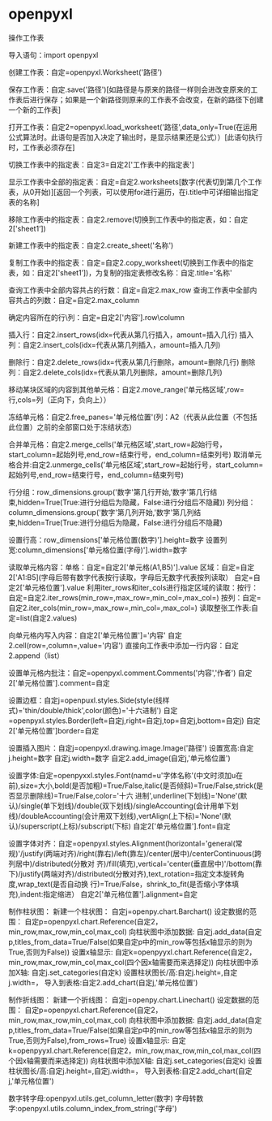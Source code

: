 # openpyxl
操作工作表

导入语句：import openpyxl

创建工作表：自定=openpyxl.Worksheet('路径')

保存工作表：自定.save('路径')[如路径是与原来的路径一样则会进改变原来的工作表后进行保存；如果是一个新路径则原来的工作表不会改变，在新的路径下创建一个新的工作表]

打开工作表：自定2=openpyxl.load_worksheet('路径',data_only=True(在运用公式算法时。此语句是否加入决定了输出时，是显示结果还是公式））[此语句执行时，工作表必须存在]

切换工作表中的指定表：自定3=自定2['工作表中的指定表']

显示工作表中全部的指定表：自定=自定2.worksheets[数字(代表切到第几个工作表，从0开始)][返回一个列表，可以使用for进行遍历，在i.title中可详细输出指定表的名称]

移除工作表中的指定表：自定2.remove(切换到工作表中的指定表，如：自定2['sheet1’])

新建工作表中的指定表：自定2.create_sheet('名称')

复制工作表中的指定表：自定=自定2.copy_worksheet(切换到工作表中的指定表，如：自定2['sheet1’])，为复制的指定表修改名称：自定.title='名称'

查询工作表中全部内容共占的行数：自定=自定2.max_row
查询工作表中全部内容共占的列数：自定=自定2.max_column

确定内容所在的行\列：自定=自定2['内容'].row\column

插入行：自定2.insert_rows(idx=代表从第几行插入，amount=插入几行)
插入列：自定2.insert_cols(idx=代表从第几列插入，amount=插入几列)

删除行：自定2.delete_rows(idx=代表从第几行删除，amount=删除几行)
删除列：自定2.delete_cols(idx=代表从第几列删除，amount=删除几列)

移动某块区域的内容到其他单元格：自定2.move_range('单元格区域',row=行,cols=列（正向下，负向上））

冻结单元格：自定2.free_panes='单元格位置'(列：A2（代表从此位置（不包括此位置）之前的全部窗口处于冻结状态）

合并单元格：自定2.merge_cells('单元格区域',start_row=起始行号，start_column=起始列号,end_row=结束行号，end_column=结束列号)
取消单元格合并:自定2.unmerge_cells('单元格区域',start_row=起始行号，start_column=起始列号,end_row=结束行号，end_column=结束列号)

行分组：row_dimensions.group('数字'第几行开始,'数字'第几行结束,hidden=True(True:进行分组后为隐藏，False:进行分组后不隐藏))
列分组：column_dimensions.group('数字'第几列开始,'数字'第几列结束,hidden=True(True:进行分组后为隐藏，False:进行分组后不隐藏)

设置行高：row_dimensions['单元格位置(数字)'].height=数字
设置列宽:column_dimensions['单元格位置(字母)'].width=数字

读取单元格内容：单格：自定=自定2['单元格(A1,B5)'].value
								区域：自定=自定2['A1:B5](字母后带有数字代表按行读取，字母后无数字代表按列读取）
											自定=自定2['单元格位置'].value
								利用iter_rows和iter_cols进行指定区域的读取：按行：自定=自定2.iter_rows(min_row=,max_row=,min_col=,max_col=)
																												  	按列：自定=自定2.iter_cols(min_row=,max_row=,min_col=,max_col=)
                                                            读取整张工作表:自定=list(自定2.values)
                                                            
 向单元格内写入内容：自定2['单元格位置']='内容'
                    自定2.cell(row=,column=,value='内容')
                    直接向工作表中添加一行内容：自定2.append（list）
           
 设置单元格内批注：自定=openpyxl.comment.Comments('内容','作者')
 									自定2['单元格位置'].comment=自定
                  
设置边框：自定j=openpuxl.styles.Side(style(线样式)='thin/double/thick',color(颜色)='十六进制')
					自定=openpyxl.styles.Border(left=自定j,right=自定j,top=自定j,bottom=自定j)
					自定2['单元格位置']border=自定

设置插入图片：自定j=openpyxl.drawing.image.Image('路径')
							设置宽高:自定j.height=数字
              自定j.width=数字
              自定2.add_image(自定j,'单元格位置')

设置字体:自定=openpyxxl.styles.Font(namd=u'字体名称'(中文时须加u在前),size=大小,bold(是否加粗)=True/False,italic(是否倾斜)=True/False,strick(是否显示删除线)=True/False,color='十六								进制',underline(下划线)='None'(默认)/single(单下划线)/double(双下划线)/singleAccounting(会计用单下划线)/doubleAccounting(会计用双下划线),vertAlign(上下标)='None'(默								认)/superscript(上标)/subscript(下标)
													         				自定2['单元格位置'].font=自定
                
设置字体对齐：自定=openpyxl.styles.Alignment(horizontal='general(常规)'/justify(两端对齐)/right(靠右)/left(靠左)/center(居中)/centerContinuous(跨列居中)/distributed(分散对  												齐)/fill(填充),vertical='center(垂直居中)'/bottom(靠下)/justify(两端对齐)/distributed(分散对齐),text_rotation=指定文本旋转角度,wrap_text(是否自动换																行)=True/False，shrink_to_fit(是否缩小字体填充),indent:指定缩进）
             							自定2['单元格位置'].alignment=自定

制作柱状图：
				        新建一个柱状图：
           自定j=openpy.chart.Barchart()
        设定数据的范围：
           自定p=openpyxl.chart.Reference(自定2，min_row,max_row,min_col,max_col)
        向柱状图中添加数据:
           自定j.add_data(自定p,titles_from_data=True/False(如果自定p中的min_row等包括x轴显示的则为True,否则为False))
        设置x轴显示:
           自定k=openpyyxl.chart.Reference(自定2，min_row,max_row,min_col,max_col(四个因x轴需要而来选择定))
        向柱状图中添加X轴:
           自定j.set_categories(自定k)
        设置柱状图长/高:自定j.height=,自定j.width=，
        导入到表格:自定2.add_chart(自定j,'单元格位置')


制作折线图：
		        新建一个折线图：
           自定j=openpy.chart.Linechart()
        设定数据的范围：
           自定p=openpyxl.chart.Reference(自定2，min_row,max_row,min_col,max_col)
        向柱状图中添加数据:
           自定j.add_data(自定p,titles_from_data=True/False(如果自定p中的min_row等包括x轴显示的则为True,否则为False),from_rows=True)
        设置x轴显示:
           自定k=openpyyxl.chart.Reference(自定2，min_row,max_row,min_col,max_col(四个因x轴需要而来选择定))
        向柱状图中添加X轴:
           自定j.set_categories(自定k)
        设置柱状图长/高:自定j.height=,自定j.width=，
        导入到表格:自定2.add_chart(自定j,'单元格位置')

数字转字母:openpyxl.utils.get_column_letter(数字)
字母转数字:openpyxl.utils.column_index_from_string('字母')











